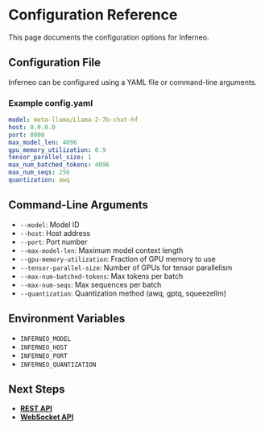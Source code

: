 # Configuration Reference

This page documents the configuration options for Inferneo.

## Configuration File

Inferneo can be configured using a YAML file or command-line arguments.

### Example config.yaml

```yaml
model: meta-llama/Llama-2-7b-chat-hf
host: 0.0.0.0
port: 8000
max_model_len: 4096
gpu_memory_utilization: 0.9
tensor_parallel_size: 1
max_num_batched_tokens: 4096
max_num_seqs: 256
quantization: awq
```

## Command-Line Arguments

- `--model`: Model ID
- `--host`: Host address
- `--port`: Port number
- `--max-model-len`: Maximum model context length
- `--gpu-memory-utilization`: Fraction of GPU memory to use
- `--tensor-parallel-size`: Number of GPUs for tensor parallelism
- `--max-num-batched-tokens`: Max tokens per batch
- `--max-num-seqs`: Max sequences per batch
- `--quantization`: Quantization method (awq, gptq, squeezellm)

## Environment Variables

- `INFERNEO_MODEL`
- `INFERNEO_HOST`
- `INFERNEO_PORT`
- `INFERNEO_QUANTIZATION`

## Next Steps
- **[REST API](rest-api.md)**
- **[WebSocket API](websocket-api.md)** 